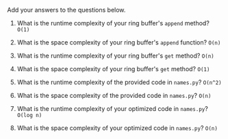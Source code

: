 Add your answers to the questions below.

1. What is the runtime complexity of your ring buffer's `append` method? `O(1)`

2. What is the space complexity of your ring buffer's `append` function? `O(n)`

3. What is the runtime complexity of your ring buffer's `get` method? `O(n)`

4. What is the space complexity of your ring buffer's `get` method? `O(1)`


5. What is the runtime complexity of the provided code in `names.py`? `O(n^2)`

6. What is the space complexity of the provided code in `names.py`? `O(n)`

7. What is the runtime complexity of your optimized code in `names.py`? `O(log n)`
   

8. What is the space complexity of your optimized code in `names.py`? `O(n)`